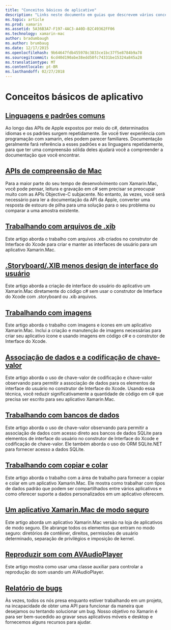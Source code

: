 ```yaml
---
title: "Conceitos básicos de aplicativo"
description: "Links neste documento em guias que descrevem vários conceitos necessários para entender o desenvolvimento de aplicativos Xamarin.Mac."
ms.topic: article
ms.prod: xamarin
ms.assetid: 5A36B3A7-F197-4AC3-A40D-B2C49362FF06
ms.technology: xamarin-mac
author: bradumbaugh
ms.author: brumbaug
ms.date: 12/17/2015
ms.openlocfilehash: 9b64647fdb455978c3833ce1bc37f5e8784b9a78
ms.sourcegitcommit: 6cd40d190abe38edd50fc74331be15324a845a28
ms.translationtype: MT
ms.contentlocale: pt-BR
ms.lasthandoff: 02/27/2018
---
```

# <a name="application-fundamentals"></a>Conceitos básicos de aplicativo

## <a name="common-patterns-and-idiomsmacapp-fundamentalspatternsmd"></a>[Linguagens e padrões comuns](~/mac/app-fundamentals/patterns.md)

Ao longo das APIs de Apple expostos por meio do c#, determinados idiomas e os padrões surgem repetidamente. Se você tiver experiência com programação com xamarin, eles podem parecer familiares. Documentação geralmente fará referência a esses padrões e as linguagens repetidamente, para que ter uma compreensão sólida deles ajudará você a compreender a documentação que você encontrar.

## <a name="understanding-mac-apismacapp-fundamentalsmac-apismd"></a>[APIs de compreensão de Mac](~/mac/app-fundamentals/mac-apis.md)

Para a maior parte do seu tempo de desenvolvimento com Xamarin.Mac, você pode pensar, leitura e gravação em c# sem precisar se preocupar muito com as APIs Objective-C subjacente. No entanto, às vezes, você será necessário para ler a documentação da API da Apple, converter uma resposta de estouro de pilha para uma solução para o seu problema ou comparar a uma amostra existente.

## <a name="working-with-xib-filesmacapp-fundamentalsxibmd"></a>[Trabalhando com arquivos de .xib](~/mac/app-fundamentals/xib.md)

Este artigo aborda o trabalho com arquivos .xib criados no construtor de Interface do Xcode para criar e manter as interfaces de usuário para um aplicativo Xamarin.Mac.

## <a name="storyboardxib-less-user-interface-designmacapp-fundamentalsxibless-uimd"></a>[.Storyboard/.XIB menos design de interface do usuário](~/mac/app-fundamentals/xibless-ui.md)

Este artigo aborda a criação de interface do usuário do aplicativo um Xamarin.Mac diretamente do código c# sem usar o construtor de Interface do Xcode com .storyboard ou .xib arquivos.

## <a name="working-with-imagesmacapp-fundamentalsimagemd"></a>[Trabalhando com imagens](~/mac/app-fundamentals/image.md)

Este artigo aborda o trabalho com imagens e ícones em um aplicativo Xamarin.Mac. Inclui a criação e manutenção de imagens necessárias para criar seu aplicativo ícone e usando imagens em código c# e o construtor de Interface do Xcode.

## <a name="data-binding-and-key-value-codingmacapp-fundamentalsdatabindingmd"></a>[Associação de dados e a codificação de chave-valor](~/mac/app-fundamentals/databinding.md)

Este artigo aborda o uso de chave-valor de codificação e chave-valor observando para permitir a associação de dados para os elementos de interface do usuário no construtor de Interface do Xcode. Usando essa técnica, você reduzir significativamente a quantidade de código em c# que precisa ser escrito para seu aplicativo Xamarin.Mac. 

## <a name="working-with-databasesmacapp-fundamentalsdatabasesmd"></a>[Trabalhando com bancos de dados](~/mac/app-fundamentals/databases.md)

Este artigo aborda o uso de chave-valor observando para permitir a associação de dados com acesso direto aos bancos de dados SQLite para elementos de interface do usuário no construtor de Interface do Xcode e codificação de chave-valor. Ele também aborda o uso do ORM SQLite.NET para fornecer acesso a dados SQLite.

## <a name="working-with-copy-and-pastemacapp-fundamentalscopy-pastemd"></a>[Trabalhando com copiar e colar](~/mac/app-fundamentals/copy-paste.md)

Este artigo aborda o trabalho com a área de trabalho para fornecer a copiar e colar em um aplicativo Xamarin.Mac. Ele mostra como trabalhar com tipos de dados padrão que podem ser compartilhados entre vários aplicativos e como oferecer suporte a dados personalizados em um aplicativo oferecem.

## <a name="sandboxing-a-xamarinmac-appmacapp-fundamentalssandboxingmd"></a>[Um aplicativo Xamarin.Mac de modo seguro](~/mac/app-fundamentals/sandboxing.md)

Este artigo aborda um aplicativo Xamarin.Mac versão na loja de aplicativos de modo seguro. Ele abrange todos os elementos que entram no modo seguro: diretórios de contêiner, direitos, permissões de usuário determinado, separação de privilégios e imposição de kernel.

## <a name="playing-sound-with-avaudioplayermacapp-fundamentalssoundsmd"></a>[Reproduzir som com AVAudioPlayer](~/mac/app-fundamentals/sounds.md)

Este artigo mostra como usar uma classe auxiliar para controlar a reprodução do som usando um AVAudioPlayer.

## <a name="reporting-bugsmacapp-fundamentalstroubleshootingmd"></a>[Relatório de bugs](~/mac/app-fundamentals/troubleshooting.md)

Às vezes, todos os nós presa enquanto estiver trabalhando em um projeto, na incapacidade de obter uma API para funcionar da maneira que desejamos ou tentando solucionar um bug. Nosso objetivo no Xamarin é para ser bem-sucedido ao gravar seus aplicativos móveis e desktop e fornecemos alguns recursos para ajudar.
